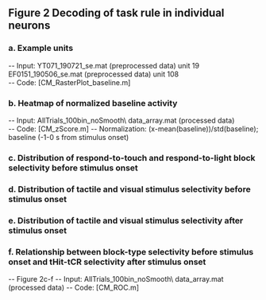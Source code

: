 ## Figure 2 Decoding of task rule in individual neurons
### a.	Example units
  -- Input:  YT071_190721_se.mat (preprocessed data) unit 19\
             EF0151_190506_se.mat (preprocessed data) unit 108\
  -- Code: [CM_RasterPlot_baseline.m]
### b.	Heatmap of normalized baseline activity
  -- Input: AllTrials_100bin_noSmooth\ data_array.mat (processed data)\
  -- Code: [CM_zScore.m]
  -- Normalization: (x-mean(baseline))/std(baseline); baseline (-1-0 s from stimulus onset)
### c.	Distribution of respond-to-touch and respond-to-light block selectivity before stimulus onset
### d.	Distribution of tactile and visual stimulus selectivity before stimulus onset
### e.	Distribution of tactile and visual stimulus selectivity after stimulus onset
### f.	Relationship between block-type selectivity before stimulus onset and tHit-tCR selectivity after stimulus onset
  -- Figure 2c-f
  -- Input: AllTrials_100bin_noSmooth\ data_array.mat (processed data) 
  -- Code: [CM_ROC.m]
